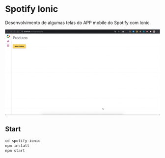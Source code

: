 # Spotify Ionic
Desenvolvimento de algumas telas do APP mobile do Spotify com Ionic.

<div align="center">
<img src='https://raw.githubusercontent.com/felipexmantovani/angular-crud-po-ui/master/doc/screen1.gif' style="min-width: 100%" />
</div>

## Start
```
cd spotify-ionic
npm install
npm start
```
